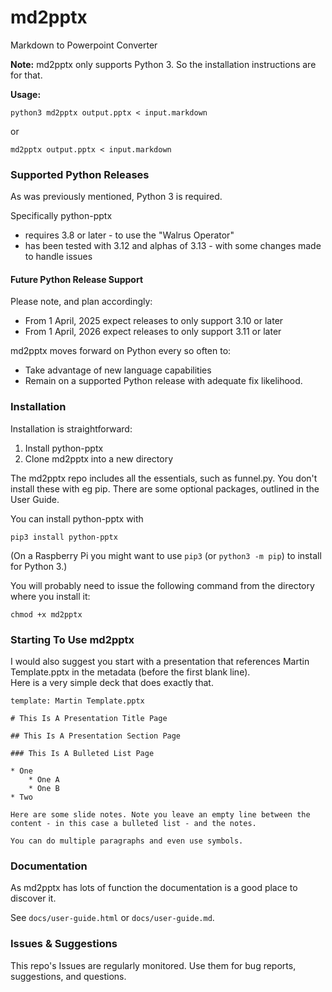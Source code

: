 # md2pptx
Markdown to Powerpoint Converter

**Note:** md2pptx only supports Python 3. So the installation instructions are for that.

**Usage:**

  `python3 md2pptx output.pptx < input.markdown`

or

  `md2pptx output.pptx < input.markdown`


### Supported Python Releases

As was previously mentioned, Python 3 is required.

Specifically python-pptx

* requires 3.8 or later - to use the "Walrus Operator"
* has been tested with 3.12 and alphas of 3.13 - with some changes made to handle issues

#### Future Python Release Support

Please note, and plan accordingly:

* From 1 April, 2025 expect releases to only support 3.10 or later
* From 1 April, 2026 expect releases to only support 3.11 or later

md2pptx moves forward on Python every so often to:

* Take advantage of new language capabilities
* Remain on a supported Python release with adequate fix likelihood.

### Installation

Installation is straightforward:

1. Install python-pptx
2. Clone md2pptx into a new directory

The md2pptx repo includes all the essentials, such as funnel.py. You don't install these with eg pip. There are some optional packages, outlined in the User Guide.

You can install python-pptx with

  `pip3 install python-pptx`

(On a Raspberry Pi you might want to use `pip3` (or `python3 -m pip`) to install for Python 3.)

You will probably need to issue the following command from the directory where you install it:

  `chmod +x md2pptx`

### Starting To Use md2pptx

I would also suggest you start with a presentation that references Martin Template.pptx in the metadata (before the first blank line). \
Here is a very simple deck that does exactly that.

```
template: Martin Template.pptx

# This Is A Presentation Title Page

## This Is A Presentation Section Page

### This Is A Bulleted List Page

* One
    * One A
    * One B
* Two

Here are some slide notes. Note you leave an empty line between the content - in this case a bulleted list - and the notes.

You can do multiple paragraphs and even use symbols.
```

### Documentation

As md2pptx has lots of function the documentation is a good place to discover it.

See `docs/user-guide.html` or `docs/user-guide.md`.

### Issues &amp; Suggestions

This repo's Issues are regularly monitored. Use them for bug reports, suggestions, and questions.
